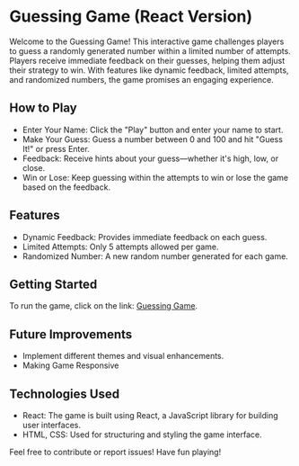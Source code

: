 # Guessing Game (React Version)

Welcome to the Guessing Game! This interactive game challenges players to guess a randomly generated number within a limited number of attempts. Players receive immediate feedback on their guesses, helping them adjust their strategy to win. With features like dynamic feedback, limited attempts, and randomized numbers, the game promises an engaging experience.

## How to Play

- Enter Your Name: Click the "Play" button and enter your name to start.
- Make Your Guess: Guess a number between 0 and 100 and hit "Guess It!" or press Enter.
- Feedback: Receive hints about your guess—whether it's high, low, or close.
- Win or Lose: Keep guessing within the attempts to win or lose the game based on the feedback.

## Features

- Dynamic Feedback: Provides immediate feedback on each guess.
- Limited Attempts: Only 5 attempts allowed per game.
- Randomized Number: A new random number generated for each game.

## Getting Started

To run the game, click on the link: [Guessing Game](https://eclectic-kleicha-21afa2.netlify.app/).

## Future Improvements

- Implement different themes and visual enhancements.
- Making Game Responsive

## Technologies Used

- React: The game is built using React, a JavaScript library for building user interfaces.
- HTML, CSS: Used for structuring and styling the game interface.

Feel free to contribute or report issues! Have fun playing!
